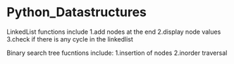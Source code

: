 # Python_Datastructures

LinkedList functions include 
  1.add nodes at the end
  2.display node values
  3.check if there is any cycle in the linkedlist
  
 
Binary search tree fucntions include:
  1.insertion of nodes
  2.inorder traversal
  

